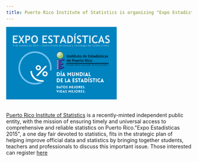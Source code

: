 ```yaml
---
title: Puerto Rico Institute of Statistics is organizing "Expo Estadisticas 2015" in observance of the World Statistics Day 2015
---
```


<img src="/images/PuertoRico_statistics_day_2015_poster.png" alt="Puerto Rico Statistics Day poster" style="width:300px"><br><br>

<a href= "http://www.estadisticas.gobierno.pr/iepr/Inicio.aspx" target="_blank" >Puerto Rico Institute of Statistics</a> is a recently-minted independent public entity, with the mission of ensuring timely and universal access to comprehensive and reliable statistics on Puerto Rico."Expo Estadisticas 2015", a one day fair devoted to statistics, fits in the strategic plan of helping improve official data and statistics by bringing together students, teachers and professionals to discuss this important issue. Those interested can register <a href="http://www.estadisticas.gobierno.pr/iepr/Sobrenosotros/Quehacemos/Actividadesoficiales/ExpoEstadisticas2015.aspx" target="_blank"> here </a>
